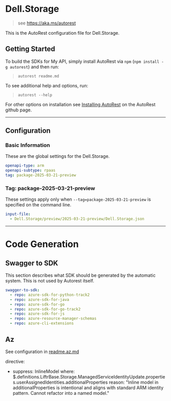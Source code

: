 # Dell.Storage

> see https://aka.ms/autorest

This is the AutoRest configuration file for Dell.Storage.

## Getting Started

To build the SDKs for My API, simply install AutoRest via `npm` (`npm install -g autorest`) and then run:

> `autorest readme.md`

To see additional help and options, run:

> `autorest --help`

For other options on installation see [Installing AutoRest](https://aka.ms/autorest/install) on the AutoRest github page.

---

## Configuration

### Basic Information

These are the global settings for the Dell.Storage.

```yaml
openapi-type: arm
openapi-subtype: rpaas
tag: package-2025-03-21-preview
```

### Tag: package-2025-03-21-preview

These settings apply only when `--tag=package-2025-03-21-preview` is specified on the command line.

```yaml $(tag) == 'package-2025-03-21-preview'
input-file:
  - Dell.Storage/preview/2025-03-21-preview/Dell.Storage.json
```

---

# Code Generation

## Swagger to SDK

This section describes what SDK should be generated by the automatic system.
This is not used by Autorest itself.

```yaml $(swagger-to-sdk)
swagger-to-sdk:
  - repo: azure-sdk-for-python-track2
  - repo: azure-sdk-for-java
  - repo: azure-sdk-for-go
  - repo: azure-sdk-for-go-track2
  - repo: azure-sdk-for-js
  - repo: azure-resource-manager-schemas
  - repo: azure-cli-extensions
```

## Az

See configuration in [readme.az.md](./readme.az.md)

directive:
  - suppress: InlineModel
    where: $.definitions.LiftrBase.Storage.ManagedServiceIdentityUpdate.properties.userAssignedIdentities.additionalProperties
    reason: "Inline model in additionalProperties is intentional and aligns with standard ARM identity pattern. Cannot refactor into a named model."
